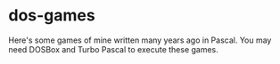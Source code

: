 # dos-games
Here's some games of mine written many years ago in Pascal. You may need DOSBox and Turbo Pascal to execute these games.